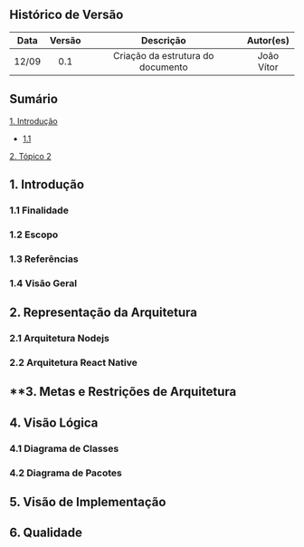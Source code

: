 ## Histórico de Versão

| Data  | Versão | Descrição | Autor(es)                           |
| :-:   |  :-:   |    :-:    |    :-:                              |
| 12/09 |  0.1   |  Criação da estrutura do documento | João Vítor |

## Sumário

[1. Introdução](#1-Introdução)
* [1.1 ]()


[2. Tópico 2](#2-Tópico-2)

## **1. Introdução**

### 1.1 Finalidade

### 1.2 Escopo

### 1.3 Referências

### 1.4 Visão Geral

## **2. Representação da Arquitetura**

### 2.1 Arquitetura Nodejs

### 2.2 Arquitetura React Native

## **3. Metas e Restrições de Arquitetura

## **4. Visão Lógica**

### 4.1 Diagrama de Classes

### 4.2 Diagrama de Pacotes

## **5. Visão de Implementação**

## **6. Qualidade**